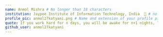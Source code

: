 ```yaml
---
name: Anmol Mishra # No longer than 18 characters
institution: Jaypee Institute of Information Technology, India  🚩 # no longer than 58 characters
profile_pic: anmol27katyani.png # Name and extension of your profile picture(ex. mona.png)
quote: If you work hard for n days, you will be awake for n+1 nights, last for celebrating # no longer than 100 characters
github_user: anmol27katyani
---
```

